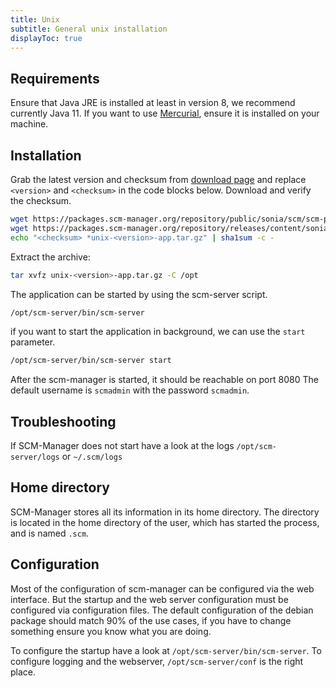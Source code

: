 ```yaml
---
title: Unix
subtitle: General unix installation
displayToc: true
---
```


## Requirements

Ensure that Java JRE is installed at least in version 8, we recommend currently Java 11.
If you want to use [Mercurial](https://www.mercurial-scm.org/), ensure it is installed on your machine.

## Installation

Grab the latest version and checksum from [download page](/download) and replace `<version>` and `<checksum>` in the code blocks below.
Download and verify the checksum.

```bash
wget https://packages.scm-manager.org/repository/public/sonia/scm/scm-packaging/unix/<version>/unix-<version>-app.tar.gz
wget https://packages.scm-manager.org/repository/releases/content/sonia/scm/scm-server/2.0.0-rc8/scm-server-2.0.0-rc8-app.tar.gz
echo "<checksum> *unix-<version>-app.tar.gz" | sha1sum -c -
```

Extract the archive:

```bash
tar xvfz unix-<version>-app.tar.gz -C /opt
```

The application can be started by using the scm-server script.

```bash
/opt/scm-server/bin/scm-server
```

if you want to start the application in background, we can use the `start` parameter.

```bash
/opt/scm-server/bin/scm-server start
```

After the scm-manager is started, it should be reachable on port 8080
The default username is `scmadmin` with the password `scmadmin`.

## Troubleshooting

If SCM-Manager does not start have a look at the logs `/opt/scm-server/logs` or `~/.scm/logs`

## Home directory

SCM-Manager stores all its information in its home directory.
The directory is located in the home directory of the user, which has started the process, and is named `.scm`.

## Configuration

Most of the configuration of scm-manager can be configured via the web interface.
But the startup and the web server configuration must be configured via configuration files.
The default configuration of the debian package should match 90% of the use cases,
if you have to change something ensure you know what you are doing.

To configure the startup have a look at `/opt/scm-server/bin/scm-server`.
To configure logging and the webserver, `/opt/scm-server/conf` is the right place.
